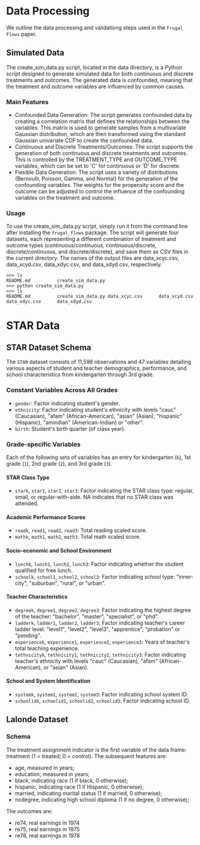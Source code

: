 # Data Processing
We outline the data processing and validationg steps used in the `Frugal Flows` paper.

## Simulated Data
The create_sim_data.py script, located in the data directory, is a Python script designed to generate simulated data for both continuous and discrete treatments and outcomes. The generated data is confounded, meaning that the treatment and outcome variables are influenced by common causes.

### Main Features
* Confounded Data Generation: The script generates confounded data by creating a correlation matrix that defines the relationships between the variables. This matrix is used to generate samples from a multivariate Gaussian distribution, which are then transformed using the standard Gaussian univariate CDF to create the confounded data.
* Continuous and Discrete Treatments/Outcomes: The script supports the generation of both continuous and discrete treatments and outcomes. This is controlled by the TREATMENT_TYPE and OUTCOME_TYPE variables, which can be set to 'C' for continuous or 'D' for discrete.
* Flexible Data Generation: The script uses a variety of distributions (Bernoulli, Poisson, Gamma, and Normal) for the generation of the confounding variables. The weights for the propensity score and the outcome can be adjusted to control the influence of the confounding variables on the treatment and outcome.

### Usage
To use the create_sim_data.py script, simply run it from the command line after installing the `frugal_flows` package. The script will generate four datasets, each representing a different combination of treatment and outcome types (continuous/continuous, continuous/discrete, discrete/continuous, and discrete/discrete), and save them as CSV files in the current directory. The names of the output files are data_xcyc.csv, data_xcyd.csv, data_xdyc.csv, and data_xdyd.csv, respectively.
```
>>> ls
README.md          create_sim_data.py 
>>> python create_sim_data.py
>>> ls
README.md          create_sim_data.py data_xcyc.csv      data_xcyd.csv      data_xdyc.csv      data_xdyd.csv
```

# STAR Data
## STAR Dataset Schema
The `STAR` dataset consists of 11,598 observations and 47 variables detailing various aspects of student and teacher demographics, performance, and school characteristics from kindergarten through 3rd grade.

### Constant Variables Across All Grades
- `gender`: Factor indicating student's gender.
- `ethnicity`: Factor indicating student's ethnicity with levels "cauc" (Caucasian), "afam" (African-American), "asian" (Asian), "hispanic" (Hispanic), "amindian" (American-Indian) or "other".
- `birth`: Student's birth quarter (of class year).

### Grade-specific Variables
Each of the following sets of variables has an entry for kindergarten (`k`), 1st grade (`1`), 2nd grade (`2`), and 3rd grade (`3`).

#### STAR Class Type
- `stark`, `star1`, `star2`, `star3`: Factor indicating the STAR class type: regular, small, or regular-with-aide. NA indicates that no STAR class was attended.

#### Academic Performance Scores
- `readk`, `read1`, `read2`, `read3`: Total reading scaled score.
- `mathk`, `math1`, `math2`, `math3`: Total math scaled score.

#### Socio-economic and School Environment
- `lunchk`, `lunch1`, `lunch2`, `lunch3`: Factor indicating whether the student qualified for free lunch.
- `schoolk`, `school1`, `school2`, `school3`: Factor indicating school type: "inner-city", "suburban", "rural", or "urban".

#### Teacher Characteristics
- `degreek`, `degree1`, `degree2`, `degree3`: Factor indicating the highest degree of the teacher: "bachelor", "master", "specialist", or "phd".
- `ladderk`, `ladder1`, `ladder2`, `ladder3`: Factor indicating teacher's career ladder level: "level1", "level2", "level3", "apprentice", "probation" or "pending".
- `experiencek`, `experience1`, `experience2`, `experience3`: Years of teacher's total teaching experience.
- `tethnicityk`, `tethnicity1`, `tethnicity2`, `tethnicity3`: Factor indicating teacher's ethnicity with levels "cauc" (Caucasian), "afam" (African-American), or "asian" (Asian).

#### School and System Identification
- `systemk`, `system1`, `system2`, `system3`: Factor indicating school system ID.
- `schoolidk`, `schoolid1`, `schoolid2`, `schoolid3`: Factor indicating school ID.

## Lalonde Dataset
### Schema
The treatment assignment indicator is the first variable of the data frame: treatment (1 = treated; 0 = control). The subsequent features are:
* age, measured in years;
* education, measured in years;
* black, indicating race (1 if black, 0 otherwise);
* hispanic, indicating race (1 if Hispanic, 0 otherwise);
* married, indicating marital status (1 if married, 0 otherwise);
* nodegree, indicating high school diploma (1 if no degree, 0 otherwise);

The outcomes are:
* re74, real earnings in 1974
* re75, real earnings in 1975
* re78, real earnings in 1978